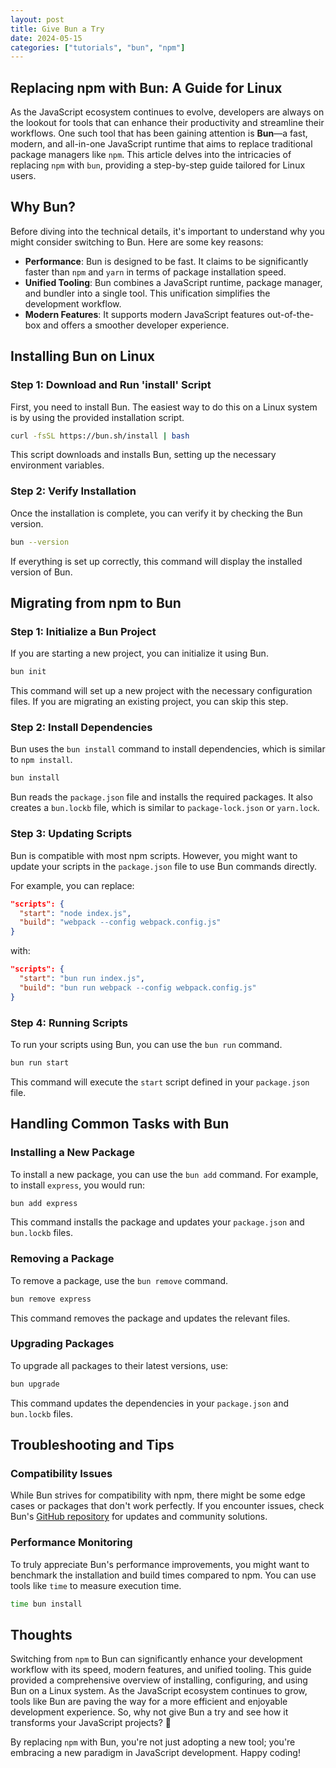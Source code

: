 ```yaml
---
layout: post
title: Give Bun a Try
date: 2024-05-15
categories: ["tutorials", "bun", "npm"]
---
```


## Replacing npm with Bun: A Guide for Linux

As the JavaScript ecosystem continues to evolve, developers are always on the lookout for tools that can enhance their productivity and streamline their workflows. One such tool that has been gaining attention is **Bun**—a fast, modern, and all-in-one JavaScript runtime that aims to replace traditional package managers like `npm`. This article delves into the intricacies of replacing `npm` with `bun`, providing a step-by-step guide tailored for Linux users.

## Why Bun?

Before diving into the technical details, it's important to understand why you might consider switching to Bun. Here are some key reasons:

- **Performance**: Bun is designed to be fast. It claims to be significantly faster than `npm` and `yarn` in terms of package installation speed.
- **Unified Tooling**: Bun combines a JavaScript runtime, package manager, and bundler into a single tool. This unification simplifies the development workflow.
- **Modern Features**: It supports modern JavaScript features out-of-the-box and offers a smoother developer experience.

## Installing Bun on Linux

### Step 1: Download and Run 'install' Script

First, you need to install Bun. The easiest way to do this on a Linux system is by using the provided installation script.

```sh
curl -fsSL https://bun.sh/install | bash
```

This script downloads and installs Bun, setting up the necessary environment variables.

### Step 2: Verify Installation

Once the installation is complete, you can verify it by checking the Bun version.

```sh
bun --version
```

If everything is set up correctly, this command will display the installed version of Bun.

## Migrating from npm to Bun

### Step 1: Initialize a Bun Project

If you are starting a new project, you can initialize it using Bun.

```sh
bun init
```

This command will set up a new project with the necessary configuration files. If you are migrating an existing project, you can skip this step.

### Step 2: Install Dependencies

Bun uses the `bun install` command to install dependencies, which is similar to `npm install`.

```sh
bun install
```

Bun reads the `package.json` file and installs the required packages. It also creates a `bun.lockb` file, which is similar to `package-lock.json` or `yarn.lock`.

### Step 3: Updating Scripts

Bun is compatible with most npm scripts. However, you might want to update your scripts in the `package.json` file to use Bun commands directly.

For example, you can replace:

```json
"scripts": {
  "start": "node index.js",
  "build": "webpack --config webpack.config.js"
}
```

with:

```json
"scripts": {
  "start": "bun run index.js",
  "build": "bun run webpack --config webpack.config.js"
}
```

### Step 4: Running Scripts

To run your scripts using Bun, you can use the `bun run` command.

```sh
bun run start
```

This command will execute the `start` script defined in your `package.json` file.

## Handling Common Tasks with Bun

### Installing a New Package

To install a new package, you can use the `bun add` command. For example, to install `express`, you would run:

```sh
bun add express
```

This command installs the package and updates your `package.json` and `bun.lockb` files.

### Removing a Package

To remove a package, use the `bun remove` command.

```sh
bun remove express
```

This command removes the package and updates the relevant files.

### Upgrading Packages

To upgrade all packages to their latest versions, use:

```sh
bun upgrade
```

This command updates the dependencies in your `package.json` and `bun.lockb` files.

## Troubleshooting and Tips

### Compatibility Issues

While Bun strives for compatibility with npm, there might be some edge cases or packages that don't work perfectly. If you encounter issues, check Bun's [GitHub repository](https://github.com/oven-sh/bun) for updates and community solutions.

### Performance Monitoring

To truly appreciate Bun's performance improvements, you might want to benchmark the installation and build times compared to npm. You can use tools like `time` to measure execution time.

```sh
time bun install
```

## Thoughts

Switching from `npm` to Bun can significantly enhance your development workflow with its speed, modern features, and unified tooling. This guide provided a comprehensive overview of installing, configuring, and using Bun on a Linux system. As the JavaScript ecosystem continues to grow, tools like Bun are paving the way for a more efficient and enjoyable development experience. So, why not give Bun a try and see how it transforms your JavaScript projects? 🚀

By replacing `npm` with Bun, you're not just adopting a new tool; you're embracing a new paradigm in JavaScript development. Happy coding!
